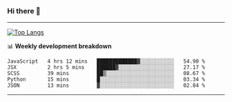 ### Hi there 👋

-------
[![Top Langs](https://github-readme-stats.vercel.app/api/top-langs/?username=ashish-r)](https://github.com/anuraghazra/github-readme-stats)

📊 **Weekly development breakdown**
<!--START_SECTION:waka-->
```text
JavaScript   4 hrs 12 mins   █████████████▓░░░░░░░░░░░   54.90 % 
JSX          2 hrs 5 mins    ██████▓░░░░░░░░░░░░░░░░░░   27.17 % 
SCSS         39 mins         ██▒░░░░░░░░░░░░░░░░░░░░░░   08.67 % 
Python       15 mins         █░░░░░░░░░░░░░░░░░░░░░░░░   03.34 % 
JSON         13 mins         ▓░░░░░░░░░░░░░░░░░░░░░░░░   02.84 % 
```
<!--END_SECTION:waka-->
-------

<!--
**ashish-r/ashish-r** is a ✨ _special_ ✨ repository because its `README.md` (this file) appears on your GitHub profile.

Here are some ideas to get you started:

- 🔭 I’m currently working on ...
- 🌱 I’m currently learning ...
- 👯 I’m looking to collaborate on ...
- 🤔 I’m looking for help with ...
- 💬 Ask me about ...
- 📫 How to reach me: ...
- 😄 Pronouns: ...
- ⚡ Fun fact: ...
-->
